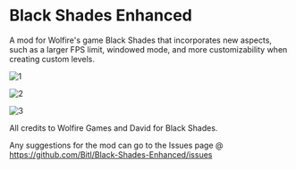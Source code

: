 # Black Shades Enhanced

A mod for Wolfire's game Black Shades that incorporates new aspects, such as a larger FPS limit, windowed mode, and more customizability when creating custom levels.

![1](https://raw.githubusercontent.com/Bitl/Black-Shades-Enhanced/images/img1.png)

![2](https://raw.githubusercontent.com/Bitl/Black-Shades-Enhanced/images/img2.png)

![3](https://raw.githubusercontent.com/Bitl/Black-Shades-Enhanced/images/img3.png)

All credits to Wolfire Games and David for Black Shades.

Any suggestions for the mod can go to the Issues page @ https://github.com/Bitl/Black-Shades-Enhanced/issues